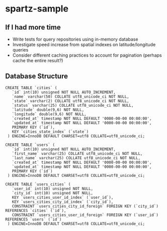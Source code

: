 # spartz-sample

## If I had more time

- Write tests for query repositories using in-memory database
- Investigate speed increase from spatial indexes on latitude/longitude queries
- Consider different caching practices to account for pagination (perhaps cache the entire result?)

## Database Structure

```MySQL
CREATE TABLE `cities` (
   `id` int(10) unsigned NOT NULL AUTO_INCREMENT,
   `name` varchar(50) COLLATE utf8_unicode_ci NOT NULL,
   `state` varchar(2) COLLATE utf8_unicode_ci NOT NULL,
   `status` varchar(25) COLLATE utf8_unicode_ci NOT NULL,
   `latitude` double(9,6) NOT NULL,
   `longitude` double(9,6) NOT NULL,
   `created_at` timestamp NOT NULL DEFAULT '0000-00-00 00:00:00',
   `updated_at` timestamp NOT NULL DEFAULT '0000-00-00 00:00:00',
   PRIMARY KEY (`id`),
   KEY `cities_state_index` (`state`)
 ) ENGINE=InnoDB DEFAULT CHARSET=utf8 COLLATE=utf8_unicode_ci;

CREATE TABLE `users` (
   `id` int(10) unsigned NOT NULL AUTO_INCREMENT,
   `first_name` varchar(25) COLLATE utf8_unicode_ci NOT NULL,
   `last_name` varchar(25) COLLATE utf8_unicode_ci NOT NULL,
   `created_at` timestamp NOT NULL DEFAULT '0000-00-00 00:00:00',
   `updated_at` timestamp NOT NULL DEFAULT '0000-00-00 00:00:00',
   PRIMARY KEY (`id`)
 ) ENGINE=InnoDB DEFAULT CHARSET=utf8 COLLATE=utf8_unicode_ci;

CREATE TABLE `users_cities` (
   `user_id` int(10) unsigned NOT NULL,
   `city_id` int(10) unsigned NOT NULL,
   KEY `users_cities_user_id_index` (`user_id`),
   KEY `users_cities_city_id_index` (`city_id`),
   CONSTRAINT `users_cities_city_id_foreign` FOREIGN KEY (`city_id`) REFERENCES `cities` (`id`),
   CONSTRAINT `users_cities_user_id_foreign` FOREIGN KEY (`user_id`) REFERENCES `users` (`id`)
 ) ENGINE=InnoDB DEFAULT CHARSET=utf8 COLLATE=utf8_unicode_ci;
```
